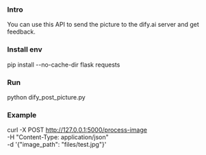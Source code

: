 ### Intro

You can use this API to send the picture to the dify.ai server and get feedback.

### Install env

pip install --no-cache-dir flask requests

### Run

python dify_post_picture.py

### Example

curl -X POST http://127.0.0.1:5000/process-image \
-H "Content-Type: application/json" \
-d '{"image_path": "files/test.jpg"}'
